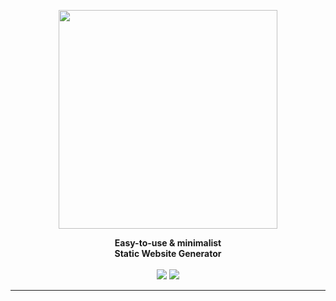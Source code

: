 <p align="center"><img align="center" width="350" src="https://raw.githubusercontent.com/arturo-lang/grafito/master/logo.png"/></p>
<p align="center">
  <b>Easy-to-use & minimalist<br>Static Website Generator</b>
  <br><br>
  <img src="https://img.shields.io/github/license/arturo-lang/webize?style=flat-square">
  <img src="https://img.shields.io/badge/language-Arturo-orange.svg?style=flat-square">
</p>

<!-- <p align="center"><img width="90%" align="center" src="https://raw.githubusercontent.com/arturo-lang/grafito/master/screenshot.png"/></p> -->

---
